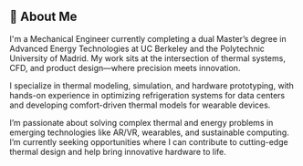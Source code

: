 ## 👋 About Me

I'm a Mechanical Engineer currently completing a dual Master’s degree in Advanced Energy Technologies at UC Berkeley and the Polytechnic University of Madrid. My work sits at the intersection of thermal systems, CFD, and product design—where precision meets innovation.

I specialize in thermal modeling, simulation, and hardware prototyping, with hands-on experience in optimizing refrigeration systems for data centers and developing comfort-driven thermal models for wearable devices.

I’m passionate about solving complex thermal and energy problems in emerging technologies like AR/VR, wearables, and sustainable computing. I’m currently seeking opportunities where I can contribute to cutting-edge thermal design and help bring innovative hardware to life.


